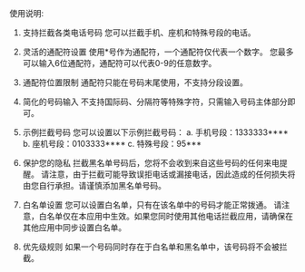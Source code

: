 使用说明:

1. 支持拦截各类电话号码
   您可以拦截手机、座机和特殊号段的电话。

2. 灵活的通配符设置
   使用*号作为通配符，一个通配符仅代表一个数字。
   您最多可以输入6位通配符，通配符可以代表0-9的任意数字。

3. 通配符位置限制
   通配符只能在号码末尾使用，不支持分段设置。

4. 简化的号码输入
   不支持国际码、分隔符等特殊字符，只需输入号码主体部分即可。

5. 示例拦截号码
   您可以设置以下示例拦截号码：
    ​a. 手机号段：1333333****
    ​b. 座机号段：0103333****
    ​c. 特殊号段：95***

6. 保护您的隐私
   拦截黑名单号码后，您将不会收到来自这些号码的任何来电提醒。
   请注意，由于拦截可能导致误拒电话或漏接电话，因此造成的任何损失将由您自行承担。请谨慎添加黑名单号码。

7. 白名单设置
   您可以设置白名单，只有在该名单中的号码才能正常拨通。
   请注意，白名单仅在本应用中生效。如果您同时使用其他电话拦截应用，请确保在其他应用中同步设置白名单。

8. 优先级规则
   如果一个号码同时存在于白名单和黑名单中，该号码将不会被拦截。
